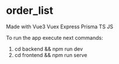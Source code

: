 # order_list
Made with Vue3 Vuex Express Prisma TS JS

To run the app execute next commands:
1. cd backend && npm run dev
2. cd frontend && npm run serve
